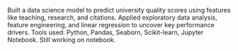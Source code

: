 Built a data science model to predict university quality scores using features like teaching, research, and citations. Applied exploratory data analysis, feature engineering, and linear regression to uncover key performance drivers. Tools used: Python, Pandas, Seaborn, Scikit-learn, Jupyter Notebook. Still working on notebook.
